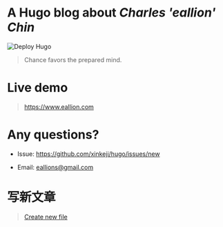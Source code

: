 # A Hugo blog about *Charles 'eallion' Chin*

![Deploy Hugo](https://github.com/eallion/hugo/workflows/Deploy%20Hugo/badge.svg)

> Chance favors the prepared mind.

# Live demo
>
> <https://www.eallion.com>

# Any questions?

- Issue:
<https://github.com/xinkeji/hugo/issues/new>  

- Email:
<eallions@gmail.com>

# 写新文章
>
> [Create new file](https://github.com/xinkeji/hugo/tree/master/content/posts/)

